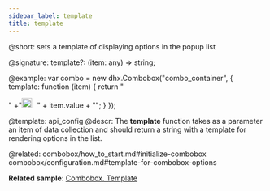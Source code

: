 ```yaml
---
sidebar_label: template
title: template
---          
```



@short: sets a template of displaying options in the popup list

@signature: template?: (item: any) => string;

@example: 
var combo = new dhx.Combobox("combo_container", {
    template: function (item) {
      return "<div style='display:inline-block'>"
      +"<img style='width:20px;height:20px;margin-right:10px;' src="+item.src+"></div>" 
      + item.value + "</div>";
    }
});

@template:	api_config
@descr: 
The **template** function takes as a parameter an item of data collection and should return a string with a template for rendering options in the list.


@related: combobox/how_to_start.md#initialize-combobox
combobox/configuration.md#template-for-combobox-options

**Related sample**: [Combobox. Template](https://snippet.dhtmlx.com/z7cpj76i)

